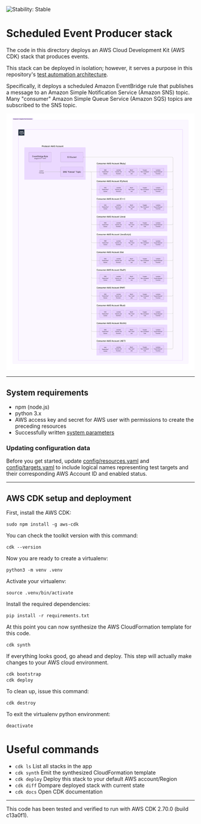 ![Stability: Stable](https://img.shields.io/badge/stability-Stable-success.svg?style=for-the-badge)

# Scheduled Event Producer stack

The code in this directory deploys an AWS Cloud Development Kit (AWS CDK) stack that produces events.

This stack can be deployed in isolation; however, it serves a purpose in this repository's [test automation architecture](../README.md).

Specifically, it deploys a scheduled Amazon EventBridge rule that publishes a message to an Amazon Simple Notification Service (Amazon SNS) topic. Many "consumer" Amazon Simple Queue Service (Amazon SQS) topics are subscribed to the SNS topic.


![weathertop-comp-2.png](..%2Farchitecture_diagrams%2Fpng%2Fweathertop-comp-2.png)

---
## System requirements
* npm (node.js)
* python 3.x
* AWS access key and secret for AWS user with permissions to create the preceding resources
* Successfully written [system parameters](#storing-system-parameters)
  
### Updating configuration data

Before you get started, update [config/resources.yaml](config/resources.yaml) and [config/targets.yaml](config/targets.yaml) to include logical names representing test targets and their corresponding AWS Account ID and enabled status. 

---
## AWS CDK setup and deployment

First, install the AWS CDK:

```
sudo npm install -g aws-cdk
```

You can check the toolkit version with this command:

```
cdk --version
```

Now you are ready to create a virtualenv:

```
python3 -m venv .venv
```

Activate your virtualenv:

```
source .venv/bin/activate
```

Install the required dependencies:

```
pip install -r requirements.txt
```

At this point you can now synthesize the AWS CloudFormation template for this code.

```
cdk synth
```

If everything looks good, go ahead and deploy.  This step will actually make
changes to your AWS cloud environment.  

```
cdk bootstrap
cdk deploy
```

To clean up, issue this command:

```
cdk destroy
```

To exit the virtualenv python environment:

```
deactivate
```

# Useful commands

 * `cdk ls`          List all stacks in the app
 * `cdk synth`       Emit the synthesized CloudFormation template
 * `cdk deploy`      Deploy this stack to your default AWS account/Region
 * `cdk diff`        Dompare deployed stack with current state
 * `cdk docs`        Open CDK documentation

---
This code has been tested and verified to run with AWS CDK 2.70.0 (build c13a0f1).
